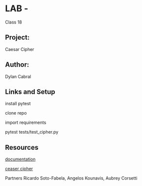 # LAB - 

Class 18

## Project: 

Caesar Cipher

## Author: 

Dylan Cabral

## Links and Setup

install pytest

clone repo 

import requirements

pytest tests/test_cipher.py

## Resources
[documentation ](https://www.nltk.org/nltk_data/) 

[ceaser cipher](https://cryptii.com/pipes/caesar-cipher)


Partners
Ricardo Soto-Fabela, Angelos Kounavis, Aubrey Corsetti


